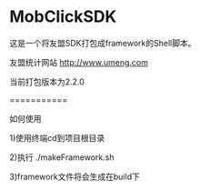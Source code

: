 MobClickSDK
===========

这是一个将友盟SDK打包成framework的Shell脚本。

友盟统计网站 http://www.umeng.com

当前打包版本为2.2.0

===========

如何使用

1)使用终端cd到项目根目录

2)执行 ./makeFramework.sh

3)framework文件将会生成在build下